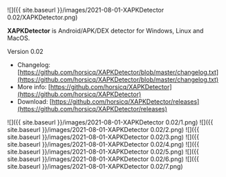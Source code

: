 ![]({{ site.baseurl }}/images/2021-08-01-XAPKDetector 0.02/XAPKDetector.png)

**XAPKDetector** is Android/APK/DEX detector for Windows, Linux and MacOS.

Version 0.02

- Changelog: [https://github.com/horsicq/XAPKDetector/blob/master/changelog.txt](https://github.com/horsicq/XAPKDetector/blob/master/changelog.txt)
- More info: [https://github.com/horsicq/XAPKDetector](https://github.com/horsicq/XAPKDetector)
- Download: [https://github.com/horsicq/XAPKDetector/releases](https://github.com/horsicq/XAPKDetector/releases)

![]({{ site.baseurl }}/images/2021-08-01-XAPKDetector 0.02/1.png)
![]({{ site.baseurl }}/images/2021-08-01-XAPKDetector 0.02/2.png)
![]({{ site.baseurl }}/images/2021-08-01-XAPKDetector 0.02/3.png)
![]({{ site.baseurl }}/images/2021-08-01-XAPKDetector 0.02/4.png)
![]({{ site.baseurl }}/images/2021-08-01-XAPKDetector 0.02/5.png)
![]({{ site.baseurl }}/images/2021-08-01-XAPKDetector 0.02/6.png)
![]({{ site.baseurl }}/images/2021-08-01-XAPKDetector 0.02/7.png)

